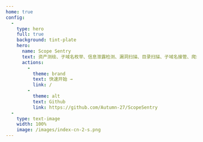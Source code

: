 ```yaml
---
home: true
config:
  -
    type: hero
    full: true
    background: tint-plate
    hero:
      name: Scope Sentry
      text: 资产测绘、子域名枚举、信息泄露检测、漏洞扫描、目录扫描、子域名接管、爬虫
      actions:
        -
          theme: brand
          text: 快速开始 →
          link: /
        -
          theme: alt
          text: Github
          link: https://github.com/Autumn-27/ScopeSentry
  -
    type: text-image
    width: 100%
    image: /images/index-cn-2-s.png
---
```

